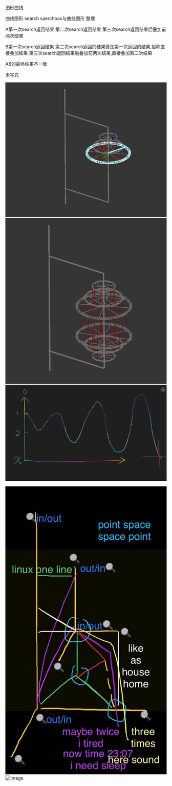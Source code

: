 图形曲线

曲线图形
search saerchbox与曲线图形
整理

A第一次search返回结果
 第二次search返回结果
 第三次search返回结果后叠加前两次结果


B第一次search返回结果
 第二次search返回的结果叠加第一次返回的结果,俗称直接叠加结果
 第三次search返回结果后叠加前两次结果,直接叠加第二次结果


AB的最终结果不一致




未写完

![image](https://github.com/qizhoward/DailyNotebook/blob/master/7891.PNG)
![image](https://github.com/qizhoward/DailyNotebook/blob/master/7892.PNG)
![image](https://github.com/qizhoward/DailyNotebook/blob/master/7893.PNG)

![image](https://github.com/qizhoward/people/blob/master/phone/QQzone/2018_12_07_23_39_IMG_1403.JPG)
![image](https://github.com/qizhoward/people/blob/master/phone/QQzone/)
